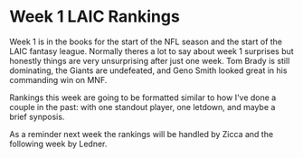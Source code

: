 # Week 1 LAIC Rankings

Week 1 is in the books for the start of the NFL season and the start of the LAIC fantasy league. Normally theres a lot to say about week 1 surprises but honestly things are very unsurprising after just one week. Tom Brady is still dominating, the Giants are undefeated, and Geno Smith looked great in his commanding win on MNF. 

Rankings this week are going to be formatted similar to how I've done a couple in the past: with one standout player, one letdown, and maybe a brief synposis. 

As a reminder next week the rankings will be handled by Zicca and the following week by Ledner. 
